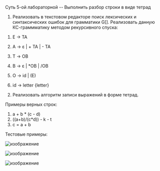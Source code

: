 


Суть 5-ой лабораторной -- Выполнить разбор строки в виде тетрад

1) Реализовать в текстовом редакторе поиск лексических и синтаксических ошибок для грамматики G[<E>]. Реализовать данную КС-граммматику методом рекурсивного спуска:

1. E → TA 

2. A → ε | + TA | - TA 

3. T → ОВ 

4. В → ε | *ОВ | /ОВ 

5. О → id | (E) 

6. id → letter {letter}

2) Реализовать алгоритм записи выражений в форме тетрад.



Примеры верных строк:

1. a + b * (c - d)
2. ((a+b)/(c*d)) - k - t
3. c = a + b

Тестовые примеры:

![изображение](https://github.com/user-attachments/assets/408664b2-d03d-441b-82f0-c93239c2af34)

![изображение](https://github.com/user-attachments/assets/bd0608aa-3204-408b-9ba3-bab4f3be16d0)

![изображение](https://github.com/user-attachments/assets/5afe7477-9123-431a-8e75-afbe11ac7daf)



